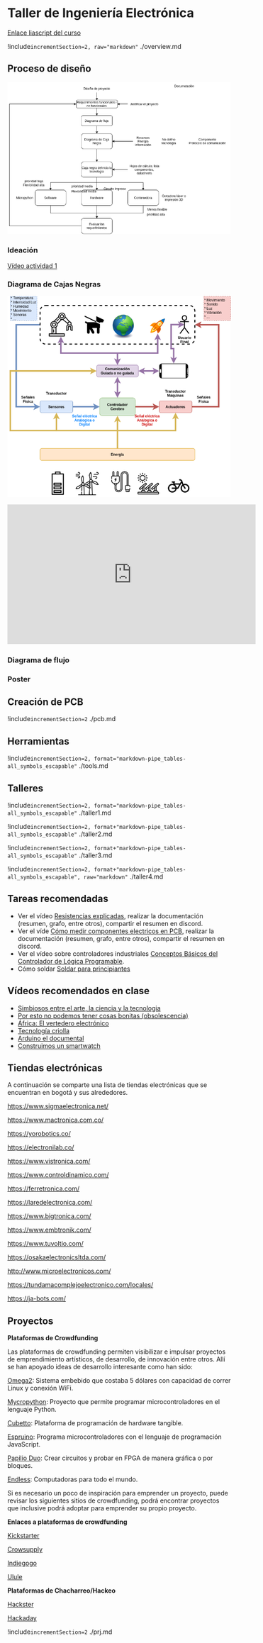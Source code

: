 <!--
author:   Johnny Cubides
email:    jgcubidesc@unal.edu.co
version:  0.1.0
language: en
narrator: UK English Female
logo:     
comment:  Documentación para el curso de Taller de Ingeniería Electrónica de la Universidad Nacional de Colombia
script:   https://cdn.jsdelivr.net/chartist.js/latest/chartist.min.js
          https://felixhao28.github.io/JSCPP/dist/JSCPP.es5.min.js
link:     https://cdn.jsdelivr.net/chartist.js/latest/chartist.min.css
link:     https://cdnjs.cloudflare.com/ajax/libs/animate.css/4.1.1/animate.min.css
-->

# Taller de Ingeniería Electrónica

[Enlace liascript del curso](https://liascript.github.io/course/?https://raw.githubusercontent.com/johnnycubides/taller-ing-electronical-UNAL/main/README.md#1)

!include`incrementSection=2, raw="markdown"` ./overview.md

## Proceso de diseño

![Proceso de diseño de proyecto](./desing/desing-process/abril10-Page-1.drawio.png)

### Ideación

[Vídeo actividad 1](https://drive.google.com/file/d/1cr9HWrEm-xNYFIIi8ZitDjLSpGTT1DDn/view?usp=share_link)

### Diagrama de Cajas Negras

![diagrama-caja-negra](./desing/diagrama-caja-negra-general.drawio.png)

<div>
    <iframe width="560" height="315" src="https://www.youtube.com/embed/HvkKBwPVH_0" title="YouTube video player" frameborder="0" allow="accelerometer; autoplay; clipboard-write; encrypted-media; gyroscope; picture-in-picture; web-share" allowfullscreen>
    </iframe>
</div>

### Diagrama de flujo

### Poster

## Creación de PCB

!include`incrementSection=2` ./pcb.md

## Herramientas

!include`incrementSection=2, format="markdown-pipe_tables-all_symbols_escapable"` ./tools.md

## Talleres

!include`incrementSection=2, format="markdown-pipe_tables-all_symbols_escapable"` ./taller1.md

!include`incrementSection=2, format+"markdown-pipe_tables-all_symbols_escapable"` ./taller2.md

!include`incrementSection=2, format+"markdown-pipe_tables-all_symbols_escapable"` ./taller3.md

!include`incrementSection=2, format+"markdown-pipe_tables-all_symbols_escapable", raw="markdown"` ./taller4.md

## Tareas recomendadas

* Ver el vídeo [Resistencias explicadas](https://www.youtube.com/watch?v=blUimcoNpKs&t), realizar la documentación (resumen, grafo, entre otros), compartir el resumen en discord.
* Ver el víde [Cómo medir componentes electricos en PCB](https://youtu.be/h32zF39gwwY?si=oVr16mUTg775PU54), realizar la documentación (resumen, grafo, entre otros), compartir el resumen en discord.
* Ver el vídeo sobre controladores industriales [Conceptos Básicos del Controlador de Lógica Programable](https://youtu.be/NPsepHRSCls?si=S1oRka1yMF5kJhVp).
* Cómo soldar [Soldar para principiantes](https://youtu.be/NC2Vkf4pBKk?si=5r6KCW57Hb09AWDm)

## Vídeos recomendados en clase

* [Simbiosos entre el arte, la ciencia y la tecnologia](https://www.youtube.com/watch?v=AB9VToh2y-s)
* [Por esto no podemos tener cosas bonitas (obsolescencia)](https://youtu.be/m8KqmgSPAtg?si=kqyl1KUPXwsxRof2)
* [África: El vertedero electrónico](https://youtu.be/zfDWE0TyS-w?si=99KWKwdTMwPvmHpL)
* [Tecnología criolla](https://youtu.be/fh5WTvsvSwg?si=UOBS7h-vBRLTMpoZ)
* [Arduino el documental](https://youtu.be/mltWc9_C9gs?si=kiv2YYFiv9YqnJFI)
* [Construimos un smartwatch](https://youtu.be/GC0GuNWkyHg?si=jfrezkIOTFkaNdBO)

## Tiendas electrónicas

A continuación se comparte una lista de tiendas electrónicas que se
encuentran en bogotá y sus alrededores.

https://www.sigmaelectronica.net/

https://www.mactronica.com.co/

https://yorobotics.co/

https://electronilab.co/

https://www.vistronica.com/

https://www.controldinamico.com/

https://ferretronica.com/

https://laredelectronica.com/

https://www.bigtronica.com/

https://www.embtronik.com/

https://www.tuvoltio.com/

https://osakaelectronicsltda.com/

http://www.microelectronicos.com/

https://tundamacomplejoelectronico.com/locales/

https://ja-bots.com/

## Proyectos

**Plataformas de Crowdfunding**

Las plataformas de crowdfunding permiten visibilizar e impulsar proyectos
de emprendimiento artísticos, de desarrollo, de innovación entre otros.
Allí se han apoyado ideas de desarrollo interesante como han sido:

[Omega2](https://www.kickstarter.com/projects/onion/omega2-5-iot-computer-with-wi-fi-powered-by-linux?lang=es): Sistema embebido que costaba 5 dólares con capacidad de correr Linux y conexión WiFi.

[Mycropython](https://www.kickstarter.com/projects/214379695/micro-python-python-for-microcontrollers): Proyecto que permite programar microcontroladores en el lenguaje Python.

[Cubetto](https://www.kickstarter.com/projects/primotoys/cubetto-hands-on-coding-for-girls-and-boys-aged-3?ref=discovery_category_most_backed): Plataforma de programación de hardware tangible.

[Espruino](https://www.kickstarter.com/projects/gfw/espruino-javascript-for-things?ref=discovery_category_most_backed): Programa microcontroladores con el lenguaje de programación JavaScript.

[Papilio Duo](https://www.kickstarter.com/projects/13588168/papilio-duo-drag-and-drop-fpga-circuit-lab-for-mak?ref=discovery_category_most_backed): Crear circuitos y probar en FPGA de manera gráfica o por bloques.

[Endless](https://www.kickstarter.com/projects/1381437927/endless-computers?ref=discovery_category_most_backed): Computadoras para todo el mundo.

Si es necesario un poco de inspiración para emprender un proyecto, puede revisar
los siguientes sitios de crowdfunding, podrá encontrar proyectos que inclusive
podrá adoptar para emprender su propio proyecto.

**Enlaces a plataformas de crowdfunding**

[Kickstarter](https://www.kickstarter.com)

[Crowsupply](https://www.crowdsupply.com/)

[Indiegogo](https://www.indiegogo.com/)

[Ulule](https://es.ulule.com/)

**Plataformas de Chacharreo/Hackeo**

[Hackster](https://www.hackster.io)

[Hackaday](https://hackaday.com)

!include`incrementSection=2` ./prj.md
